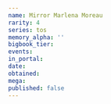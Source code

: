 ```yaml
---
name: Mirror Marlena Moreau
rarity: 4
series: tos
memory_alpha: ''
bigbook_tier:
events:
in_portal:
date:
obtained:
mega:
published: false
---
```

